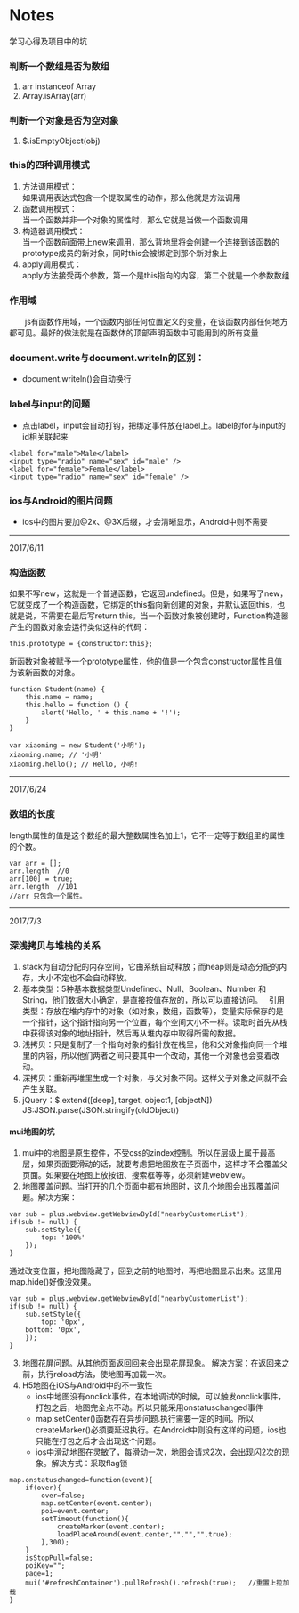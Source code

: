 # Notes
学习心得及项目中的坑

### 判断一个数组是否为数组
1. arr instanceof Array
2. Array.isArray(arr)
### 判断一个对象是否为空对象
1. $.isEmptyObject(obj) 

### this的四种调用模式
1. 方法调用模式：</br>
如果调用表达式包含一个提取属性的动作，那么他就是方法调用
2. 函数调用模式：</br>
当一个函数并非一个对象的属性时，那么它就是当做一个函数调用
3. 构造器调用模式：</br>
当一个函数前面带上new来调用，那么背地里将会创建一个连接到该函数的prototype成员的新对象，同时this会被绑定到那个新对象上
4. apply调用模式：</br>
apply方法接受两个参数，第一个是this指向的内容，第二个就是一个参数数组

### 作用域 
　　js有函数作用域，一个函数内部任何位置定义的变量，在该函数内部任何地方都可见。最好的做法就是在函数体的顶部声明函数中可能用到的所有变量
  
### document.write与document.writeln的区别：
- document.writeln()会自动换行

### label与input的问题
- 点击label，input会自动打钩，把绑定事件放在label上。label的for与input的id相关联起来
```
<label for="male">Male</label>
<input type="radio" name="sex" id="male" />
<label for="female">Female</label>
<input type="radio" name="sex" id="female" />
```

### ios与Android的图片问题
- ios中的图片要加@2x、@3X后缀，才会清晰显示，Android中则不需要

-------------
2017/6/11
### 构造函数
如果不写new，这就是一个普通函数，它返回undefined。但是，如果写了new，它就变成了一个构造函数，它绑定的this指向新创建的对象，并默认返回this，也就是说，不需要在最后写return this。当一个函数对象被创建时，Function构造器产生的函数对象会运行类似这样的代码：
```
this.prototype = {constructor:this};
```
新函数对象被赋予一个prototype属性，他的值是一个包含constructor属性且值为该新函数的对象。
```
function Student(name) {
    this.name = name;
    this.hello = function () {
        alert('Hello, ' + this.name + '!');
    }
}

var xiaoming = new Student('小明');
xiaoming.name; // '小明'
xiaoming.hello(); // Hello, 小明!
```
-------------
2017/6/24
### 数组的长度
length属性的值是这个数组的最大整数属性名加上1，它不一定等于数组里的属性的个数。
```
var arr = [];
arr.length  //0
arr[100] = true;
arr.length  //101
//arr 只包含一个属性。
```
-------------
2017/7/3
### 深浅拷贝与堆栈的关系
1. stack为自动分配的内存空间，它由系统自动释放；而heap则是动态分配的内存，大小不定也不会自动释放。　
2. 基本类型：5种基本数据类型Undefined、Null、Boolean、Number 和 String，他们数据大小确定，是直接按值存放的，所以可以直接访问。  
引用类型：存放在堆内存中的对象（如对象，数组，函数等），变量实际保存的是一个指针，这个指针指向另一个位置，每个空间大小不一样。读取时首先从栈中获得该对象的地址指针，然后再从堆内存中取得所需的数据。
3. 浅拷贝：只是复制了一个指向对象的指针放在栈里，他和父对象指向同一个堆里的内容，所以他们两者之间只要其中一个改动，其他一个对象也会变着改动。
4. 深拷贝：重新再堆里生成一个对象，与父对象不同。这样父子对象之间就不会产生关联。
5. jQuery：$.extend([deep], target, object1, [objectN])  
JS:JSON.parse(JSON.stringify(oldObject))  
#### mui地图的坑
1. mui中的地图是原生控件，不受css的zindex控制。所以在层级上属于最高层，如果页面要滑动的话，就要考虑把地图放在子页面中，这样才不会覆盖父页面。如果要在地图上放按钮、搜索框等等，必须新建webview。
2. 地图覆盖问题。当打开的几个页面中都有地图时，这几个地图会出现覆盖问题。解决方案：
```
var sub = plus.webview.getWebviewById("nearbyCustomerList");
if(sub != null) {
    sub.setStyle({
        top: '100%'
    });
}
```
通过改变位置，把地图隐藏了，回到之前的地图时，再把地图显示出来。这里用map.hide()好像没效果。
```
var sub = plus.webview.getWebviewById("nearbyCustomerList");
if(sub != null) {
    sub.setStyle({
        top: '0px', 
	bottom: '0px',
    });
}
```
3. 地图花屏问题。从其他页面返回回来会出现花屏现象。
解决方案：在返回来之前，执行reload方法，使地图再加载一次。
4. H5地图在iOS与Android中的不一致性
      - ios中地图没有onclick事件，在本地调试的时候，可以触发onclick事件，打包之后，地图完全点不动。所以只能采用onstatuschanged事件
      - map.setCenter()函数存在异步问题.执行需要一定的时间。所以createMarker()必须要延迟执行。在Android中则没有这样的问题，ios也只能在打包之后才会出现这个问题。
      - ios中滑动地图在灵敏了，每滑动一次，地图会请求2次，会出现闪2次的现象。解决方式：采取flag锁
```
map.onstatuschanged=function(event){
	if(over){
		over=false;
		map.setCenter(event.center);
		poi=event.center;
		setTimeout(function(){
			createMarker(event.center);
			loadPlaceAround(event.center,"","","",true);
		},300);
	}
	isStopPull=false;
	poiKey="";
	page=1;							
	mui('#refreshContainer').pullRefresh().refresh(true);	//重置上拉加载
}
```
